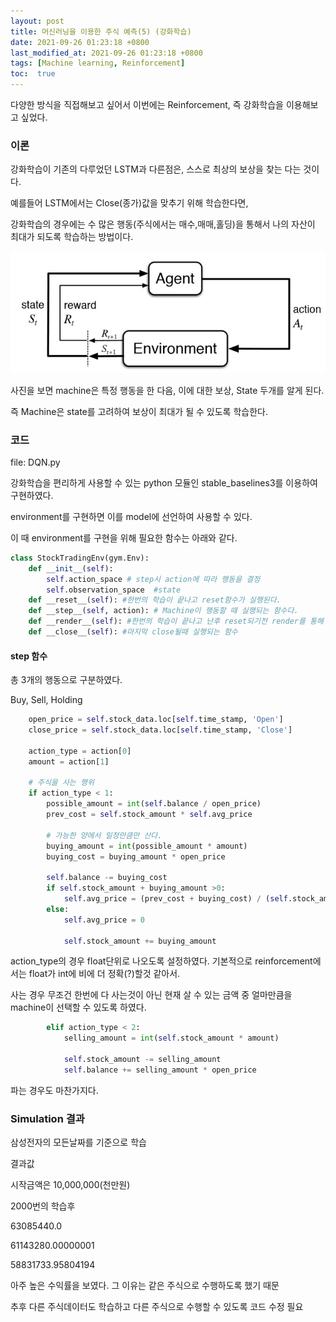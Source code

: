 ```yaml
---
layout: post
title: 머신러닝을 이용한 주식 예측(5) (강화학습)
date: 2021-09-26 01:23:18 +0800
last_modified_at: 2021-09-26 01:23:18 +0800
tags: [Machine learning, Reinforcement]
toc:  true 
---
```


다양한 방식을 직접해보고 싶어서 이번에는 Reinforcement, 즉 강화학습을 이용해보고 싶었다.



### 이론

강화학습이 기존의 다루었던 LSTM과 다른점은, 스스로 최상의 보상을 찾는 다는 것이다.

예를들어 LSTM에서는 Close(종가)값을 맞추기 위해 학습한다면,

강화학습의 경우에는 수 많은 행동(주식에서는 매수,매매,홀딩)을 통해서 나의 자산이 최대가 되도록 학습하는 방법이다.

![](/uploads/ML/reinforcement_learning.jpg)

사진을 보면 machine은 특정 행동을 한 다음, 이에 대한 보상, State 두개를 알게 된다. 

즉 Machine은 state를 고려하여 보상이 최대가 될 수 있도록 학습한다.



### 코드

file: DQN.py



강화학습을 편리하게 사용할 수 있는 python 모듈인 stable_baselines3를 이용하여 구현하였다.

environment를 구현하면 이를 model에 선언하여 사용할 수 있다.

이 때 environment를 구현을 위해 필요한 함수는 아래와 같다.

```python
class StockTradingEnv(gym.Env):
    def __init__(self):
        self.action_space # step시 action에 따라 행동을 결정
        self.observation_space  #state
    def __reset__(self): #한번의 학습이 끝나고 reset함수가 실행된다.
    def __step__(self, action): # Machine이 행동할 때 실행되는 함수다.
    def __render__(self): #한번의 학습이 끝나고 난후 reset되기전 render를 통해 결과확인
    def __close__(self): #마지막 close될때 실행되는 함수
```



#### step 함수

총 3개의 행동으로 구분하였다.

Buy, Sell, Holding

```python
	open_price = self.stock_data.loc[self.time_stamp, 'Open']
    close_price = self.stock_data.loc[self.time_stamp, 'Close']

    action_type = action[0]
    amount = action[1]	
    
    # 주식을 사는 행위
    if action_type < 1:
        possible_amount = int(self.balance / open_price)
        prev_cost = self.stock_amount * self.avg_price

        # 가능한 양에서 일정만큼만 산다.
        buying_amount = int(possible_amount * amount)
        buying_cost = buying_amount * open_price

        self.balance -= buying_cost
        if self.stock_amount + buying_amount >0:
            self.avg_price = (prev_cost + buying_cost) / (self.stock_amount + 									buying_amount)
        else:
            self.avg_price = 0

            self.stock_amount += buying_amount
```

action_type의 경우 float단위로 나오도록 설정하였다. 기본적으로 reinforcement에서는 float가 int에 비에 더 정확(?)할것 같아서.

사는 경우 무조건 한번에 다 사는것이 아닌 현재 살 수 있는 금액 중 얼마만큼을 machine이 선택할 수 있도록 하였다.





```python
        elif action_type < 2:
            selling_amount = int(self.stock_amount * amount)

            self.stock_amount -= selling_amount
            self.balance += selling_amount * open_price
```

파는 경우도 마찬가지다.



### Simulation 결과

삼성전자의 모든날짜를 기준으로 학습

결과값

시작금액은 10,000,000(천만원)

2000번의 학습후 

63085440.0

61143280.00000001

58831733.95804194

아주 높은 수익률을 보였다. 그 이유는 같은 주식으로 수행하도록 했기 때문

추후 다른 주식데이터도 학습하고 다른 주식으로 수행할 수 있도록 코드 수정 필요



